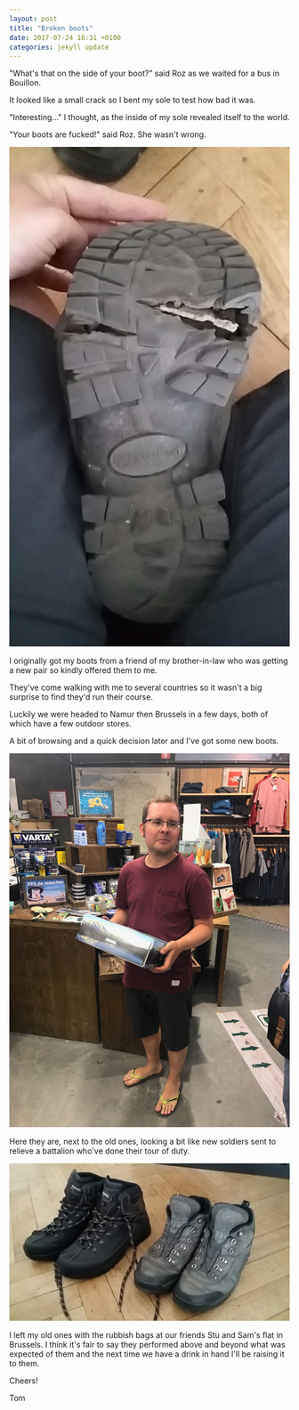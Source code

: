 ```yaml
---
layout: post
title: "Broken boots"
date: 2017-07-24 16:31 +0100
categories: jekyll update
---
```


"What's that on the side of your boot?" said Roz as we waited for a bus in Bouillon.

It looked like a small crack so I bent my sole to test how bad it was.

"Interesting..." I thought, as the inside of my sole revealed itself to the world.

"Your boots are fucked!" said Roz. She wasn't wrong.

![Tom's boot sole with the crack in it opened up](https://github.com/tombye/trexit/raw/gh-pages/assets/images/crack-in-toms-boot-sole.jpg)

I originally got my boots from a friend of my brother-in-law who was getting a new pair so kindly offered them to me.

They've come walking with me to several countries so it wasn't a big surprise to find they'd run their course.

Luckily we were headed to Namur then Brussels in a few days, both of which have a few outdoor stores.

A bit of browsing and a quick decision later and I've got some new boots.

![Tom shopping for new hiking boots](
https://github.com/tombye/trexit/raw/gh-pages/assets/images/tom-buying-boots.jpg)

Here they are, next to the old ones, looking a bit like new soldiers sent to relieve a battalion who've done their tour of duty.

![The old and new boots side by side](https://github.com/tombye/trexit/raw/gh-pages/assets/images/old-and-new-boots.jpg)

I left my old ones with the rubbish bags at our friends Stu and Sam's flat in Brussels. I think it's fair to say they performed above and beyond what was expected of them and the next time we have a drink in hand I'll be raising it to them.

Cheers!

Tom
